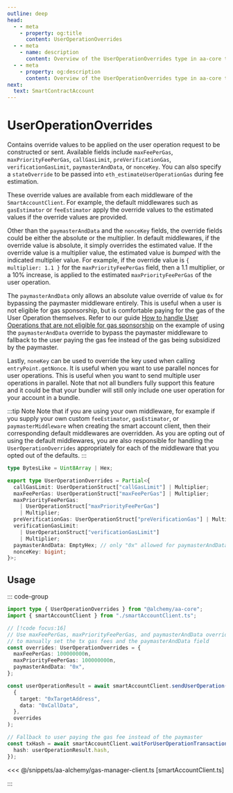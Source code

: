 ```yaml
---
outline: deep
head:
  - - meta
    - property: og:title
      content: UserOperationOverrides
  - - meta
    - name: description
      content: Overview of the UserOperationOverrides type in aa-core types
  - - meta
    - property: og:description
      content: Overview of the UserOperationOverrides type in aa-core types
next:
  text: SmartContractAccount
---
```


# UserOperationOverrides

Contains override values to be applied on the user operation request to be constructed or sent. Available fields include `maxFeePerGas`, `maxPriorityFeePerGas`, `callGasLimit`, `preVerificationGas`, `verificationGasLimit`, `paymasterAndData`, or `nonceKey`. You can also specify a `stateOverride` to be passed into `eth_estimateUserOperationGas` during fee estimation.

These override values are available from each middleware of the `SmartAccountClient`. For example, the default middlewares such as `gasEstimator` or `feeEstimator` apply the override values to the estimated values if the override values are provided.

Other than the `paymasterAndData` and the `nonceKey` fields, the override fields could be either the absolute or the multiplier. In default middlewares, if the override value is absolute, it simply overrides the estimated value. If the override value is a multiplier value, the estimated value is _bumped_ with the indicated multiplier value. For example, if the override value is `{ multiplier: 1.1 }` for the `maxPriorityFeePerGas` field, then a 1.1 multiplier, or a 10% increase, is applied to the estimated `maxPriorityFeePerGas` of the user operation.

The `paymasterAndData` only allows an absolute value override of value `0x` for bypassing the paymaster middleware entirely. This is useful when a user is not eligible for gas sponsorship, but is comfortable paying for the gas of the User Operation themselves. Refer to our guide [How to handle User Operations that are not eligible for gas sponsorship](/using-smart-accounts/sponsoring-gas/checking-eligibility.md) on the example of using the `paymasterAndData` override to bypass the paymaster middleware to fallback to the user paying the gas fee instead of the gas being subsidized by the paymaster.

Lastly, `noneKey` can be used to override the key used when calling `entryPoint.getNonce`. It is useful when you want to use parallel nonces for user operations. This is useful when you want to send multiple user operations in parallel. Note that not all bundlers fully support this feature and it could be that your bundler will still only include one user operation for your account in a bundle.

:::tip Note
Note that if you are using your own middleware, for example if you supply your own custom `feeEstimator`, `gasEstimator`, or `paymasterMiddleware` when creating the smart account client, then their corresponding default middlewares are overridden. As you are opting out of using the default middlewares, you are also responsible for handling the `UserOperationOverrides` appropriately for each of the middleware that you opted out of the defaults.
:::

```ts
type BytesLike = Uint8Array | Hex;

export type UserOperationOverrides = Partial<{
  callGasLimit: UserOperationStruct["callGasLimit"] | Multiplier;
  maxFeePerGas: UserOperationStruct["maxFeePerGas"] | Multiplier;
  maxPriorityFeePerGas:
    | UserOperationStruct["maxPriorityFeePerGas"]
    | Multiplier;
  preVerificationGas: UserOperationStruct["preVerificationGas"] | Multiplier;
  verificationGasLimit:
    | UserOperationStruct["verificationGasLimit"]
    | Multiplier;
  paymasterAndData: EmptyHex; // only "0x" allowed for paymasterAndData override
  nonceKey: bigint;
}>;
```

## Usage

::: code-group

```ts [user-operation-override.ts]
import type { UserOperationOverrides } from "@alchemy/aa-core";
import { smartAccountClient } from "./smartAccountClient.ts";

// [!code focus:16]
// Use maxFeePerGas, maxPriorityFeePerGas, and paymasterAndData override
// to manually set the tx gas fees and the paymasterAndData field
const overrides: UserOperationOverrides = {
  maxFeePerGas: 100000000n,
  maxPriorityFeePerGas: 100000000n,
  paymasterAndData: "0x",
};

const userOperationResult = await smartAccountClient.sendUserOperation(
  {
    target: "0xTargetAddress",
    data: "0xCallData",
  },
  overrides
);

// Fallback to user paying the gas fee instead of the paymaster
const txHash = await smartAccountClient.waitForUserOperationTransaction({
  hash: userOperationResult.hash,
});
```

<<< @/snippets/aa-alchemy/gas-manager-client.ts [smartAccountClient.ts]

:::
